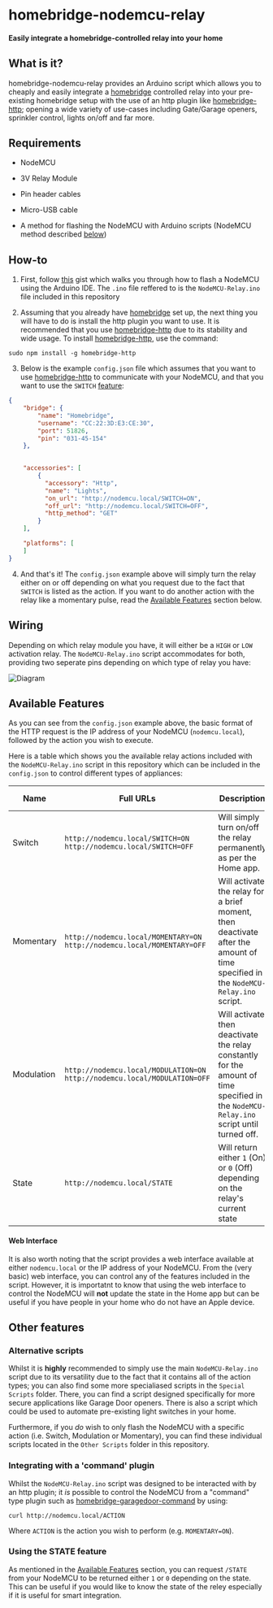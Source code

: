# homebridge-nodemcu-relay
#### Easily integrate a homebridge-controlled relay into your home

## What is it?

homebridge-nodemcu-relay provides an Arduino script which allows you to cheaply and easily integrate a [homebridge](https://github.com/nfarina/homebridge) controlled relay into your pre-existing homebridge setup with the use of an http plugin like [homebridge-http](https://github.com/rudders/homebridge-http); opening a wide variety of use-cases including Gate/Garage openers, sprinkler control, lights on/off and far more.

## Requirements

* NodeMCU

* 3V Relay Module

* Pin header cables

* Micro-USB cable

* A method for flashing the NodeMCU with Arduino scripts (NodeMCU method described [below](#how-to))

## How-to

1. First, follow [this](https://gist.github.com/Tommrodrigues/8d9d3b886936ccea9c21f495755640dd) gist which walks you through how to flash a NodeMCU using the Arduino IDE. The `.ino` file reffered to is the `NodeMCU-Relay.ino` file included in this repository

2. Assuming that you already have [homebridge](https://github.com/nfarina/homebridge#installation) set up, the next thing you will have to do is install the http plugin you want to use. It is recommended that you use [homebridge-http](https://github.com/rudders/homebridge-http) due to its stability and wide usage. To install [homebridge-http](https://github.com/rudders/homebridge-http), use the command:
```
sudo npm install -g homebridge-http
```

3. Below is the example `config.json` file which assumes that you want to use [homebridge-http](https://github.com/rudders/homebridge-http) to communicate with your NodeMCU, and that you want to use the `SWITCH` [feature](#available-features):

```json
{
    "bridge": {
        "name": "Homebridge",
        "username": "CC:22:3D:E3:CE:30",
        "port": 51826,
        "pin": "031-45-154"
    },
   

    "accessories": [
        {
          "accessory": "Http",
          "name": "Lights",
          "on_url": "http://nodemcu.local/SWITCH=ON",
          "off_url": "http://nodemcu.local/SWITCH=OFF",
          "http_method": "GET"
        }
    ],

    "platforms": [
    ]
}
```

4. And that's it! The `config.json` example above will simply turn the relay either on or off depending on what you request due to the fact that `SWITCH` is listed as the action. If you want to do another action with the relay like a momentary pulse, read the [Available Features](#available-features) section below.

## Wiring

Depending on which relay module you have, it will either be a `HIGH` or `LOW` activation relay. The `NodeMCU-Relay.ino` script accommodates for both, providing two seperate pins depending on which type of relay you have:

![Diagram](https://image.ibb.co/hEDhFL/Wiring-Relay-Diagram.jpg)


## Available Features

As you can see from the `config.json` example above, the basic format of the HTTP request is the IP address of your NodeMCU (`nodemcu.local`), followed by the action you wish to execute. 

Here is a table which shows you the available relay actions included with the `NodeMCU-Relay.ino` script in this repository which can be included in the `config.json` to control different types of appliances:

| Name | Full URLs | Description | Example Uses |
| --- | --- | --- | --- |
| Switch | `http://nodemcu.local/SWITCH=ON` `http://nodemcu.local/SWITCH=OFF` | Will simply turn on/off the relay permanently as per the Home app. | Lights, Faucets, Fans |
| Momentary | `http://nodemcu.local/MOMENTARY=ON` `http://nodemcu.local/MOMENTARY=OFF` | Will activate the relay for a brief moment, then deactivate after the amount of time specified in the `NodeMCU-Relay.ino` script. | [Garages, Gates](#alternative-scripts), Buzzers |
| Modulation | `http://nodemcu.local/MODULATION=ON` `http://nodemcu.local/MODULATION=OFF` | Will activate then deactivate the relay constantly for the amount of time specified in the `NodeMCU-Relay.ino` script until turned off. | Lights, Sprinkler systems |
| State | `http://nodemcu.local/STATE` | Will return either `1` (On) or `0` (Off) depending on the relay's current state | N/A |

#### Web Interface

It is also worth noting that the script provides a web interface available at either `nodemcu.local` or the IP address of your NodeMCU. From the (very basic) web interface, you can control any of the features included in the script. However, it is importatnt to know that using the web interface to control the NodeMCU will **not** update the state in the Home app but can be useful if you have people in your home who do not have an Apple device.


## Other features

### Alternative scripts

Whilst it is **highly** recommended to simply use the main `NodeMCU-Relay.ino` script due to its versatility due to the fact that it contains all of the action types; you can also find some more specialiased scripts in the `Special Scripts` folder. There, you can find a script designed specifically for more secure applications like Garage Door openers. There is also a script which could be used to automate pre-existing light switches in your home.

Furthermore, if you _do_ wish to only flash the NodeMCU with a specific action (i.e. Switch, Modulation or Momentary), you can find these individual scripts located in the `Other Scripts` folder in this repository. 

### Integrating with a 'command' plugin

Whilst the `NodeMCU-Relay.ino` script was designed to be interacted with by an http plugin; it _is_ possible to control the NodeMCU from a "command" type plugin such as [homebridge-garagedoor-command](https://github.com/apexad/homebridge-garagedoor-command) by using:
```
curl http://nodemcu.local/ACTION
```
Where `ACTION` is the action you wish to perform (e.g. `MOMENTARY=ON`).

### Using the STATE feature

As mentioned in the [Available Features](#available-features) section, you can request `/STATE` from your NodeMCU to be returned either `1` or `0` depending on the state. This can be useful if you would like to know the state of the reley especially if it is useful for smart integration.
